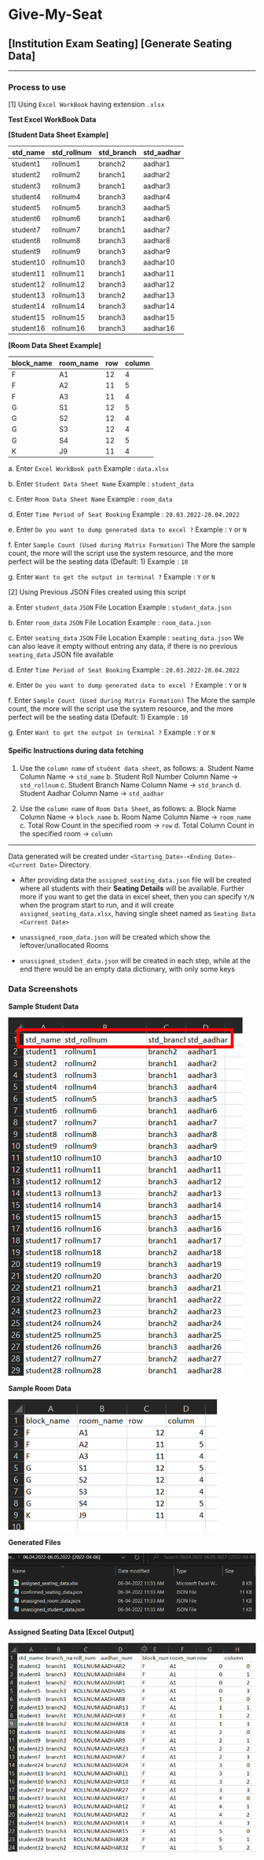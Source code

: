 # Give-My-Seat
## [Institution Exam Seating] [Generate Seating Data]

---

### Process to use
[1] Using `Excel WorkBook` having extension `.xlsx`

**Test Excel WorkBook Data**

**[Student Data Sheet Example]**

| std_name | std_rollnum | std_branch | std_aadhar |
| - | - | - | - |
| student1 | rollnum1 | branch2 | aadhar1 |
| student2 | rollnum2 | branch1 | aadhar2 |
| student3 | rollnum3 | branch1 | aadhar3 |
| student4 | rollnum4 | branch3 | aadhar4 |
| student5 | rollnum5 | branch3 | aadhar5 |
| student6 | rollnum6 | branch1 | aadhar6 |
| student7 | rollnum7 | branch1 | aadhar7 |
| student8 | rollnum8 | branch3 | aadhar8 |
| student9 | rollnum9 | branch3 | aadhar9 |
| student10 | rollnum10 | branch3 | aadhar10 |
| student11 | rollnum11 | branch1 | aadhar11 |
| student12 | rollnum12 | branch3 | aadhar12 |
| student13 | rollnum13 | branch2 | aadhar13 |
| student14 | rollnum14 | branch3 | aadhar14 |
| student15 | rollnum15 | branch3 | aadhar15 |
| student16 | rollnum16 | branch3 | aadhar16 |

**[Room Data Sheet Example]**

| block_name | room_name | row | column |
| - | - | - | - |
| F | A1 | 12 | 4 |
| F | A2 | 11 | 5 |
| F | A3 | 11 | 4 |
| G | S1 | 12 | 5 |
| G | S2 | 12 | 4 |
| G | S3 | 12 | 4 |
| G | S4 | 12 | 5 |
| K | J9 | 11 | 4 |

a. Enter `Excel WorkBook path`
	Example : `data.xlsx`

b. Enter `Student Data Sheet Name`
	Example : `student_data`

c. Enter `Room Data Sheet Name`
	Example : `room_data`

d. Enter `Time Period of Seat Booking`
	Example : `20.03.2022-20.04.2022`

e. Enter `Do you want to dump generated data to excel ?`
	Example : `Y` or `N`

f. Enter `Sample Count (Used during Matrix Formation)`
	The More the sample count,
	the more will the script use the system resource,
	and the more perfect will be the seating data
	(Default: 1)
	Example : `10`

g. Enter `Want to get the output in terminal ?`
	Example : `Y` or `N`


[2] Using Previous JSON Files created using this script

a. Enter `student_data` `JSON` File Location
		Example : `student_data.json`

b. Enter `room_data` `JSON` File Location
		Example : `room_data.json`

c. Enter `seating_data` `JSON` File Location
		Example : `seating_data.json`
		We can also leave it empty without entring any data, if there is no previous `seating_data` JSON file available

d. Enter `Time Period of Seat Booking`
	Example : `20.03.2022-20.04.2022`

e. Enter `Do you want to dump generated data to excel ?`
	Example : `Y` or `N`

f. Enter `Sample Count (Used during Matrix Formation)`
	The More the sample count,
	the more will the script use the system resource,
	and the more perfect will be the seating data
	(Default: 1)
	Example : `10`

g. Enter `Want to get the output in terminal ?`
	Example : `Y` or `N`

#### Speific Instructions during data fetching

1. Use the `column name` of `student data sheet`, as follows:
	a. Student Name Column Name -> `std_name`
	b. Student Roll Number Column Name -> `std_rollnum`
	c. Student Branch Name Column Name -> `std_branch`
	d. Student Aadhar Column Name -> `std_aadhar`

2. Use the `column name` of `Room Data Sheet`, as follows:
	a. Block Name Column Name -> `block_name`
	b. Room Name Column Name -> `room_name`
	c. Total Row Count in the specified room -> `row`
	d. Total Column Count in the specified room -> `column`

---

Data generated will be created under `<Starting_Date>-<Ending Date>-<Current Date>` Directory.

* After providing data the `assigned_seating_data.json` file will be created where all students with their **Seating Details** will be available. Further more if you want to get the data in excel sheet, then you can specify `Y/N` when the program start to run, and it will create `assigned_seating_data.xlsx`, having single sheet named as `Seating Data <Current Date>`

* `unassigned_room_data.json` will be created which show the leftover/unallocated Rooms

* `unassigned_student_data.json` will be created in each step, while at the end there would be an empty data dictionary, with only some keys

### Data Screenshots

**Sample Student Data**

![sample_student_data](Sample_Images/sample_student_data.png)

**Sample Room Data**

![sample_room_data](Sample_Images/sample_room_data.png)

**Generated Files**

![generated_files](Sample_Images/generated_files.png)

**Assigned Seating Data [Excel Output]**

![assigned_seating_excel_output](Sample_Images/assigned_seating_excel_output.png)
